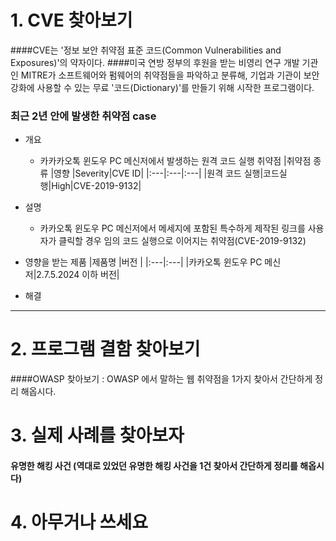 # 1. CVE 찾아보기
####CVE는 '정보 보안 취약점 표준 코드(Common Vulnerabilities and Exposures)'의 약자이다.
####미국 연방 정부의 후원을 받는 비영리 연구 개발 기관인 MITRE가 소프트웨어와 펌웨어의 취약점들을 파악하고 분류해, 기업과 기관이 보안 강화에 사용할 수 있는 무료 '코드(Dictionary)'를 만들기 위해 시작한 프로그램이다.

### 최근 2년 안에 발생한 취약점 case
- 개요
  - 카카카오톡 윈도우 PC 메신저에서 발생하는 원격 코드 실행 취약점
  |취약점 종류 |영향 |Severity|CVE ID|
  |:---|:---|:---|
  |원격 코드 실행|코드실행|High|CVE-2019-9132|

- 설명
  - 카카오톡 윈도우 PC 메신저에서 메세지에 포함된 특수하게 제작된 링크를 사용자가 클릭할 경우 임의 코드 실행으로 이어지는 취약점(CVE-2019-9132)
  
- 영향을 받는 제품
  |제품명 |버전 |
  |:---|:---|
  |카카오톡 윈도우 PC 메신저|2.7.5.2024 이하 버전|
- 해결




---
# 2. 프로그램 결함 찾아보기
####OWASP 찾아보기 : OWASP 에서 말하는 웹 취약점을 1가지 찾아서 간단하게 정리 해옵시다.




# 3. 실제 사례를 찾아보자
#### 유명한 해킹 사건 (역대로 있었던 유명한 해킹 사건을 1건 찾아서 간단하게 정리를 해옵시다)


# 4. 아무거나 쓰세요
